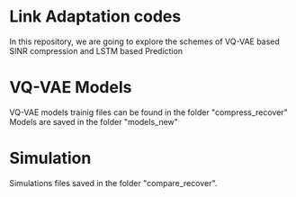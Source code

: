 # Link Adaptation codes
In this repository, we are going to explore the schemes of VQ-VAE based SINR compression and LSTM based Prediction

# VQ-VAE Models
VQ-VAE models trainig files can be found in the folder "compress_recover"
Models are saved in the folder "models_new"

# Simulation
Simulations files saved in the folder "compare_recover".



